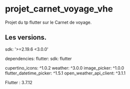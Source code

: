 # projet_carnet_voyage_vhe

Projet du tp flutter sur le Carnet de voyage.

## Les versions.
  sdk: '>=2.19.6 <3.0.0'


dependencies:
  flutter:
    sdk: flutter

  cupertino_icons: ^1.0.2
  weather: ^3.0.0
  image_picker: ^1.0.0
  flutter_datetime_picker: ^1.5.1
  open_weather_api_client: ^3.1.1

Flutter :  3.7.12



